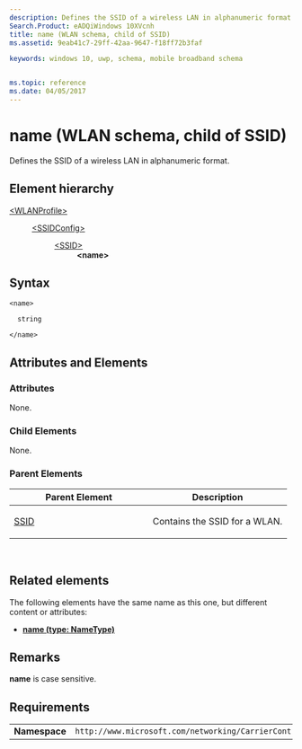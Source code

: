 ```yaml
---
description: Defines the SSID of a wireless LAN in alphanumeric format.
Search.Product: eADQiWindows 10XVcnh
title: name (WLAN schema, child of SSID)
ms.assetid: 9eab41c7-29ff-42aa-9647-f18ff72b3faf

keywords: windows 10, uwp, schema, mobile broadband schema


ms.topic: reference
ms.date: 04/05/2017
---
```


# name (WLAN schema, child of SSID)


Defines the SSID of a wireless LAN in alphanumeric format.

## Element hierarchy

<dl>
<dt><a href="element-wlanprofile.md">&lt;WLANProfile&gt;</a></dt>
<dd>
<dl>
<dt><a href="element-ssidconfig.md">&lt;SSIDConfig&gt;</a></dt>
<dd>
<dl>
<dt><a href="element-ssid.md">&lt;SSID&gt;</a></dt>
<dd><b>&lt;name&gt;</b></dd>
</dl>
</dd>
</dl>
</dd>
</dl>

## Syntax

``` syntax
<name>

  string

</name>
```

## Attributes and Elements


### Attributes

None.

### Child Elements

None.

### Parent Elements

<table>
<colgroup>
<col width="50%" />
<col width="50%" />
</colgroup>
<thead>
<tr class="header">
<th>Parent Element</th>
<th>Description</th>
</tr>
</thead>
<tbody>
<tr class="odd">
<td><a href="element-ssid.md">SSID</a> </td>
<td><p>Contains the SSID for a WLAN.</p></td>
</tr>
</tbody>
</table>

 

## Related elements


The following elements have the same name as this one, but different content or attributes:

-   **[name (type: NameType)](element-name.md)**

## Remarks

**name** is case sensitive.

## Requirements

|          |         |
|----------|--------------|
| **Namespace** | `http://www.microsoft.com/networking/CarrierControl/WLAN/v1` |

 

 



